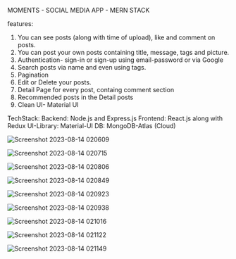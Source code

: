 MOMENTS - SOCIAL MEDIA APP - MERN STACK

features:
1. You can see posts (along with time of upload), like and comment on posts.
2. You can post your own posts containing title, message, tags and picture.
3. Authentication- sign-in or sign-up using email-password or via Google
4. Search posts via name and even using tags.
5. Pagination
6. Edit or Delete your posts.
7. Detail Page for every post, containg comment section
8. Recommended posts in the Detail posts
9. Clean UI- Material UI

TechStack:
Backend: Node.js and Express.js
Frontend: React.js along with Redux
UI-Library: Material-UI
DB: MongoDB-Atlas (Cloud)


![Screenshot 2023-08-14 020609](https://github.com/AbhinavNaman/Memories/assets/93396109/0934a3e1-fa69-4475-a568-8f544519bf52)

![Screenshot 2023-08-14 020715](https://github.com/AbhinavNaman/Memories/assets/93396109/11e3fe37-9df5-44d0-9caf-3ab1ae00a4fe)


![Screenshot 2023-08-14 020806](https://github.com/AbhinavNaman/Memories/assets/93396109/caf3d4ba-0475-46e4-8a61-3760ebb767bf)

![Screenshot 2023-08-14 020849](https://github.com/AbhinavNaman/Memories/assets/93396109/6c68dcb0-1332-429f-897a-9f11cdd35358)

![Screenshot 2023-08-14 020923](https://github.com/AbhinavNaman/Memories/assets/93396109/68ff414e-a434-47c5-a35e-5170cac33778)

![Screenshot 2023-08-14 020938](https://github.com/AbhinavNaman/Memories/assets/93396109/081efbbe-38f4-4766-abde-258f1f5ed8d8)

![Screenshot 2023-08-14 021016](https://github.com/AbhinavNaman/Memories/assets/93396109/484280b8-f4b4-4ee4-9bc9-9bc04197cdbc)

![Screenshot 2023-08-14 021122](https://github.com/AbhinavNaman/Memories/assets/93396109/fabac81a-cdef-4554-a01f-fdd296af0000)

![Screenshot 2023-08-14 021149](https://github.com/AbhinavNaman/Memories/assets/93396109/9f4a94fa-b3da-4bdc-93ff-aeb913509553)
